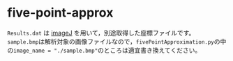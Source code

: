 # five-point-approx
`Results.dat` は [imageJ](https://imagej.nih.gov/ij/) を用いて，別途取得した座標ファイルです。
`sample.bmp`は解析対象の画像ファイルなので，`fivePointApproximation.py`の中の`image_name = "./sample.bmp"`のところは適宜書き換えてください。
